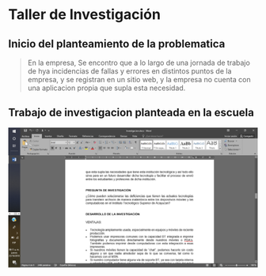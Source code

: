 # Taller de Investigación 

## Inicio del planteamiento de la problematica

>En la empresa, Se encontro que a lo largo de una jornada de trabajo de hya incidencias de fallas y errores en distintos puntos de la empresa, y se registran en un sitio web, y la empresa no cuenta con una aplicacion propia que supla esta necesidad.

## Trabajo de investigacion planteada en la escuela

![Investigacion](/imagenes/Taller/img1.png)

